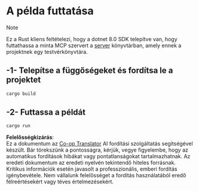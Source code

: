 <!--
CO_OP_TRANSLATOR_METADATA:
{
  "original_hash": "e3813a6ea19657d0cff0c2d1a1ffd324",
  "translation_date": "2025-08-18T23:46:31+00:00",
  "source_file": "03-GettingStarted/02-client/solution/rust/README.md",
  "language_code": "hu"
}
-->
# A példa futtatása

> [!NOTE]
> Ez a Rust kliens feltételezi, hogy a dotnet 8.0 SDK telepítve van, hogy futtathassa a minta MCP szervert a [server](../../../../../../03-GettingStarted/02-client/solution/server) könyvtárban, amely ennek a projektnek egy testvérkönyvtára.

## -1- Telepítse a függőségeket és fordítsa le a projektet

```bash
cargo build
```

## -2- Futtassa a példát

```bash
cargo run
```

**Felelősségkizárás**:  
Ez a dokumentum az [Co-op Translator](https://github.com/Azure/co-op-translator) AI fordítási szolgáltatás segítségével készült. Bár törekszünk a pontosságra, kérjük, vegye figyelembe, hogy az automatikus fordítások hibákat vagy pontatlanságokat tartalmazhatnak. Az eredeti dokumentum az eredeti nyelvén tekintendő hiteles forrásnak. Kritikus információk esetén javasolt a professzionális, emberi fordítás igénybevétele. Nem vállalunk felelősséget a fordítás használatából eredő félreértésekért vagy téves értelmezésekért.